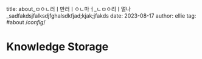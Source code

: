 title: about_ㅁㅇㄴ러ㅣ만러ㅣㅇㄴ마ㅓ_ㄴㅁㅇ리ㅣ멀나_sadfakdsjfalksdjfghalsdkfjad;kjak;jfakds
date: 2023-08-17
author: ellie
tag: #about
/*config*/

# Knowledge Storage